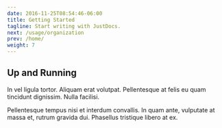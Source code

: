 ```yaml
---
date: 2016-11-25T08:54:46-06:00
title: Getting Started
tagline: Start writing with JustDocs.
next: /usage/organization
prev: /home/
weight: 7
---
```


## Up and Running

In vel ligula tortor. Aliquam erat volutpat.
Pellentesque at felis eu quam tincidunt dignissim.
Nulla facilisi.

Pellentesque tempus nisi et interdum convallis.
In quam ante, vulputate at massa et, rutrum
gravida dui. Phasellus tristique libero at ex.
